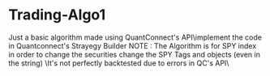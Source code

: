 # Trading-Algo1
Just a basic algorithm made using QuantConnect's API\implement the code in Quantconnect's Strayegy Builder 
NOTE : The Algorithm is for SPY index in order to change the securities change the SPY Tags and objects (even in the string)
\It's not perfectly backtested due to errors in QC's API\
